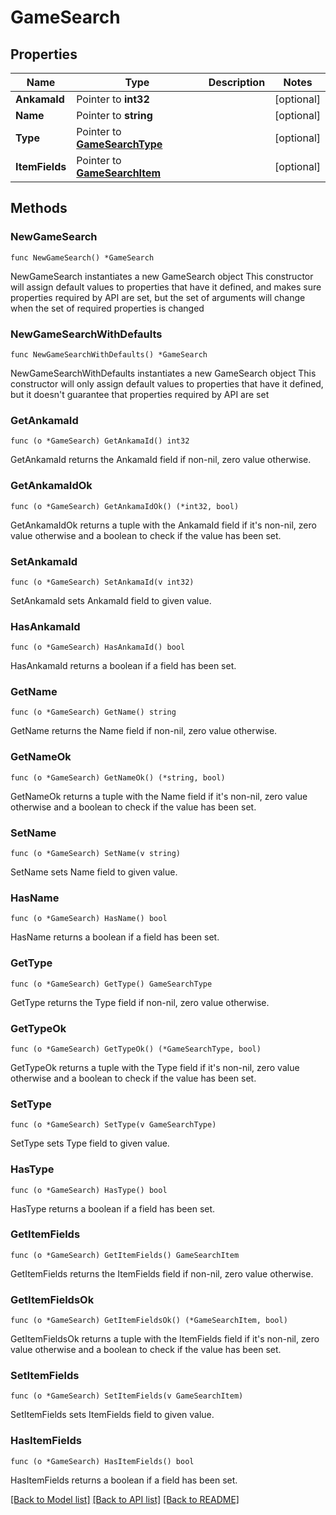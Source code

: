 # GameSearch

## Properties

Name | Type | Description | Notes
------------ | ------------- | ------------- | -------------
**AnkamaId** | Pointer to **int32** |  | [optional] 
**Name** | Pointer to **string** |  | [optional] 
**Type** | Pointer to [**GameSearchType**](GameSearchType.md) |  | [optional] 
**ItemFields** | Pointer to [**GameSearchItem**](GameSearchItem.md) |  | [optional] 

## Methods

### NewGameSearch

`func NewGameSearch() *GameSearch`

NewGameSearch instantiates a new GameSearch object
This constructor will assign default values to properties that have it defined,
and makes sure properties required by API are set, but the set of arguments
will change when the set of required properties is changed

### NewGameSearchWithDefaults

`func NewGameSearchWithDefaults() *GameSearch`

NewGameSearchWithDefaults instantiates a new GameSearch object
This constructor will only assign default values to properties that have it defined,
but it doesn't guarantee that properties required by API are set

### GetAnkamaId

`func (o *GameSearch) GetAnkamaId() int32`

GetAnkamaId returns the AnkamaId field if non-nil, zero value otherwise.

### GetAnkamaIdOk

`func (o *GameSearch) GetAnkamaIdOk() (*int32, bool)`

GetAnkamaIdOk returns a tuple with the AnkamaId field if it's non-nil, zero value otherwise
and a boolean to check if the value has been set.

### SetAnkamaId

`func (o *GameSearch) SetAnkamaId(v int32)`

SetAnkamaId sets AnkamaId field to given value.

### HasAnkamaId

`func (o *GameSearch) HasAnkamaId() bool`

HasAnkamaId returns a boolean if a field has been set.

### GetName

`func (o *GameSearch) GetName() string`

GetName returns the Name field if non-nil, zero value otherwise.

### GetNameOk

`func (o *GameSearch) GetNameOk() (*string, bool)`

GetNameOk returns a tuple with the Name field if it's non-nil, zero value otherwise
and a boolean to check if the value has been set.

### SetName

`func (o *GameSearch) SetName(v string)`

SetName sets Name field to given value.

### HasName

`func (o *GameSearch) HasName() bool`

HasName returns a boolean if a field has been set.

### GetType

`func (o *GameSearch) GetType() GameSearchType`

GetType returns the Type field if non-nil, zero value otherwise.

### GetTypeOk

`func (o *GameSearch) GetTypeOk() (*GameSearchType, bool)`

GetTypeOk returns a tuple with the Type field if it's non-nil, zero value otherwise
and a boolean to check if the value has been set.

### SetType

`func (o *GameSearch) SetType(v GameSearchType)`

SetType sets Type field to given value.

### HasType

`func (o *GameSearch) HasType() bool`

HasType returns a boolean if a field has been set.

### GetItemFields

`func (o *GameSearch) GetItemFields() GameSearchItem`

GetItemFields returns the ItemFields field if non-nil, zero value otherwise.

### GetItemFieldsOk

`func (o *GameSearch) GetItemFieldsOk() (*GameSearchItem, bool)`

GetItemFieldsOk returns a tuple with the ItemFields field if it's non-nil, zero value otherwise
and a boolean to check if the value has been set.

### SetItemFields

`func (o *GameSearch) SetItemFields(v GameSearchItem)`

SetItemFields sets ItemFields field to given value.

### HasItemFields

`func (o *GameSearch) HasItemFields() bool`

HasItemFields returns a boolean if a field has been set.


[[Back to Model list]](../README.md#documentation-for-models) [[Back to API list]](../README.md#documentation-for-api-endpoints) [[Back to README]](../README.md)


